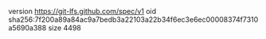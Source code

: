 version https://git-lfs.github.com/spec/v1
oid sha256:7f200a89a84ac9a7bedb3a22103a22b34f6ec3e6ec00008374f7310a5690a388
size 4498
